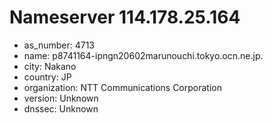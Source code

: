 # Nameserver 114.178.25.164

* as_number: 4713
* name: p8741164-ipngn20602marunouchi.tokyo.ocn.ne.jp.
* city: Nakano
* country: JP
* organization: NTT Communications Corporation
* version: Unknown
* dnssec: Unknown
